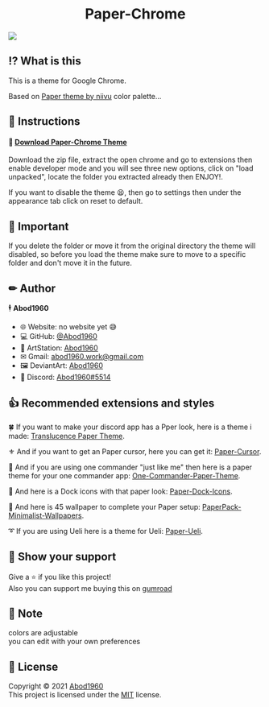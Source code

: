 <h1 align='center'> Paper-Chrome</h1>


![](https://i.imgur.com/Y8jaRNr.jpeg)

## ⁉ What is this

This is a theme for Google Chrome.
 
Based on [Paper theme by niivu](https://www.deviantart.com/niivu/art/Paper-for-Windows-10-881587608) color palette...
 
 
 
## 🧾 Instructions

#### 🔰 [Download Paper-Chrome Theme](https://github.com/Abod1960/Paper-Chrome/releases/download/1.1/Paper-Chrome.zip)

Download the zip file, extract the open chrome and go to extensions then enable developer mode and you will see three new options, click on "load unpacked",  locate the folder you extracted already then ENJOY!.


If you want to disable the theme 😫, then go to settings then under the appearance tab click on reset to default. 

## 🔴 Important

If you delete the folder or move it from the original directory the theme will disabled, so before you load the theme make sure to move to a specific folder and don't move it in the future.

## ✏ Author

🕴 **Abod1960**

* 🌐 Website: no website yet 😅
* 💻 GitHub: [@Abod1960](https://github.com/Abod1960)
* 🎨 ArtStation: [Abod1960](https://www.artstation.com/abod1960)
*  ✉ Gmail: abod1960.work@gmail.com
*   🖼 DeviantArt: [Abod1960](https://www.deviantart.com/abod1960)
*   💬 Discord: [Abod1960#5514](https://discord.com/users/750369816279253083)<br>


## 👍 Recommended extensions and styles


🍀 If you want to make your discord app has a Pper look, here is a theme i made: [Translucence Paper Theme](https://github.com/Abod1960/BetterDiscord-Translucence-Themes/tree/master/Themes/Translucence-Paper).

⚜ And if you want to get an Paper cursor, here you can get it: [Paper-Cursor](https://www.deviantart.com/abod1960/art/Paper-Cursor-883799195).

🍃 And if you are using one commander "just like me" then here is a paper theme for your one commander app: [One-Commander-Paper-Theme](https://www.deviantart.com/abod1960/art/One-Commander-Paper-Theme-883743096).

🚥 And here is a Dock icons with that paper look: [Paper-Dock-Icons](https://www.deviantart.com/abod1960/art/Paper-Dock-Icons-883822787).

🎴 And here is 45 wallpaper to complete your Paper setup: [PaperPack-Minimalist-Wallpapers](https://www.deviantart.com/abod1960/art/PaperPack-Minimalist-Wallpapers-883815203).

➰ If you are using Ueli here is a theme for Ueli: [Paper-Ueli](https://github.com/Abod1960/Paper-Ueli).

## 🌟 Show your support

Give a ⭐️ if you like this project!<br>
Also you can support me buying this on [gumroad](https://gum.co/hxKEG)

## 📝 Note

colors are adjustable<br>
you can edit with your own preferences 

## 📩 License

Copyright © 2021 [Abod1960](https://github.com/Abod1960)<br />
This project is licensed under the [MIT](https://github.com/Abod1960/Paper-Chrome/blob/1.1/LICENSE) license.
